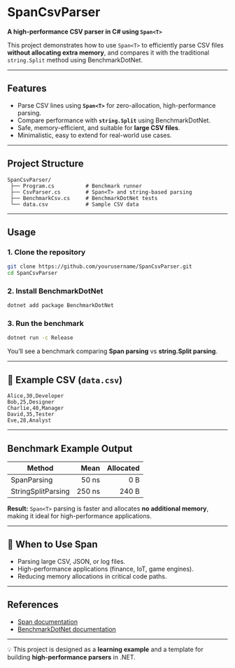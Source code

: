 # SpanCsvParser

**A high-performance CSV parser in C# using `Span<T>`**

This project demonstrates how to use `Span<T>` to efficiently parse CSV files **without allocating extra memory**, and compares it with the traditional `string.Split` method using BenchmarkDotNet.

---

## Features

* Parse CSV lines using **`Span<T>`** for zero-allocation, high-performance parsing.
* Compare performance with **`string.Split`** using BenchmarkDotNet.
* Safe, memory-efficient, and suitable for **large CSV files**.
* Minimalistic, easy to extend for real-world use cases.

---

##  Project Structure

```
SpanCsvParser/
 ├── Program.cs          # Benchmark runner
 ├── CsvParser.cs        # Span<T> and string-based parsing
 ├── BenchmarkCsv.cs     # BenchmarkDotNet tests
 └── data.csv            # Sample CSV data
```

---

##  Usage

### 1. Clone the repository

```bash
git clone https://github.com/yourusername/SpanCsvParser.git
cd SpanCsvParser
```

### 2. Install BenchmarkDotNet

```bash
dotnet add package BenchmarkDotNet
```

### 3. Run the benchmark

```bash
dotnet run -c Release
```

You’ll see a benchmark comparing **Span parsing** vs **string.Split parsing**.

---

## 🔹 Example CSV (`data.csv`)

```
Alice,30,Developer
Bob,25,Designer
Charlie,40,Manager
David,35,Tester
Eve,28,Analyst
```

---

##  Benchmark Example Output

| Method             |   Mean | Allocated |
| ------------------ | -----: | --------: |
| SpanParsing        |  50 ns |       0 B |
| StringSplitParsing | 250 ns |     240 B |

**Result:** `Span<T>` parsing is faster and allocates **no additional memory**, making it ideal for high-performance applications.

---

## 🔹 When to Use Span<T>

* Parsing large CSV, JSON, or log files.
* High-performance applications (finance, IoT, game engines).
* Reducing memory allocations in critical code paths.

---

##  References

* [Span<T> documentation](https://learn.microsoft.com/en-us/dotnet/api/system.span-1)
* [BenchmarkDotNet documentation](https://benchmarkdotnet.org/)

---

💡 This project is designed as a **learning example** and a template for building **high-performance parsers** in .NET.

